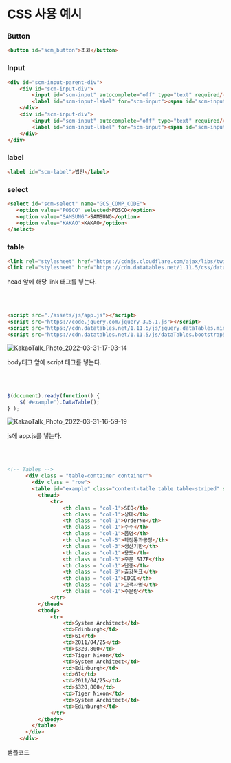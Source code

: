 # CSS 사용 예시

### Button

```html
<button id="scm_button">조회</button>
```

### Input

```html
<div id="scm-input-parent-div">
	<div id="scm-input-div">
		<input id="scm-input" autocomplete="off" type="text" required/>
		<label id="scm-input-label" for="scm-input"><span id="scm-input-label-span">법인</span></label>
	</div>
	<div id="scm-input-div">
		<input id="scm-input" autocomplete="off" type="text" required/>
		<label id="scm-input-label" for="scm-input"><span id="scm-input-label-span">OrderNo</span></label>
	</div>
</div>
```

### label

```html
<label id="scm-label">법인</label>
```

### select

```html
<select id="scm-select" name="GCS_COMP_CODE">
   <option value="POSCO" selected>POSCO</option>
   <option value="SAMSUNG">SAMSUNG</option>
   <option value="KAKAO">KAKAO</option>
</select>
```

### table

```html
<link rel="stylesheet" href="https://cdnjs.cloudflare.com/ajax/libs/twitter-bootstrap/5.0.1/css/bootstrap.min.css" />
<link rel="stylesheet" href="https://cdn.datatables.net/1.11.5/css/dataTables.bootstrap5.min.css" />
```

head 앞에 해당 link 태그를 넣는다.

<br/>
<br/>

```html
<script src="./assets/js/app.js"></script>
<script src="https://code.jquery.com/jquery-3.5.1.js"></script>
<script src="https://cdn.datatables.net/1.11.5/js/jquery.dataTables.min.js"></script>
<script src="https://cdn.datatables.net/1.11.5/js/dataTables.bootstrap5.min.js"></script>
```

![KakaoTalk_Photo_2022-03-31-17-03-14](https://user-images.githubusercontent.com/66767038/161011030-56afdbf3-c4d4-476f-8a0a-ac656208c96a.png)

body태그 앞에 script 태그를 넣는다.

<br/>
<br/>

```jsx
$(document).ready(function() {
    $('#example').DataTable();
} );
```

![KakaoTalk_Photo_2022-03-31-16-59-19](https://user-images.githubusercontent.com/66767038/161011021-51c08070-b57b-4b09-8804-0f94934921c3.png)

js에 app.js를 넣는다.

<br/>
<br/>

```html
<!-- Tables -->
      <div class = "table-container container">
        <div class = "row">
        <table id="example" class="content-table table table-striped" style="width:100%">
          <thead>
              <tr>
                  <th class = "col-1">SEQ</th>
                  <th class = "col-1">상태</th>
                  <th class = "col-1">OrderNo</th>
                  <th class = "col-1">수주</th>
                  <th class = "col-1">품명</th>
                  <th class = "col-5">확정통과공정</th>
                  <th class = "col-3">생산기한</th>
                  <th class = "col-1">용도</th>
                  <th class = "col-3">주문 SIZE</th>
                  <th class = "col-1">단중</th>
                  <th class = "col-3">출강목표</th>
                  <th class = "col-1">EDGE</th>
                  <th class = "col-1">고객사명</th>
                  <th class = "col-1">주문량</th>
              </tr>
          </thead>
          <tbody>
              <tr>
                  <td>System Architect</td>
                  <td>Edinburgh</td>
                  <td>61</td>
                  <td>2011/04/25</td>
                  <td>$320,800</td>
                  <td>Tiger Nixon</td>
                  <td>System Architect</td>
                  <td>Edinburgh</td>
                  <td>61</td>
                  <td>2011/04/25</td>
                  <td>$320,800</td>
                  <td>Tiger Nixon</td>
                  <td>System Architect</td>
                  <td>Edinburgh</td>
              </tr>
          </tbody>
        </table>
      </div>
    </div>
```

샘플코드